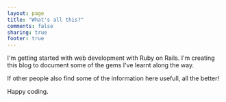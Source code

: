 ```yaml
---
layout: page
title: "What's all this?"
comments: false
sharing: true
footer: true
---
```

I'm getting started with web development with Ruby on Rails.  I'm creating this blog to document some of the gems I've learnt along the way.  

If other people also find some of the information here usefull, all the better! 

Happy coding.